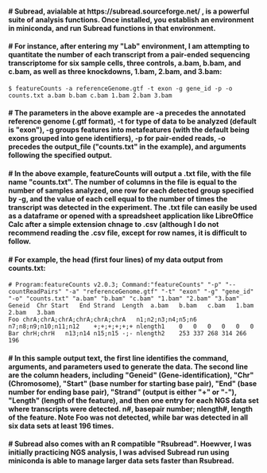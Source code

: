 <h4># Subread, avialable at https://subread.sourceforge.net/ , is a powerful suite of analysis functions. Once installed, you establish an environment in miniconda, and run Subread functions in that environment.</h4>
<h4># For instance, after entering my "Lab" environment, I am attempting to quantitate the number of each transcript from a pair-ended sequencing transcriptome for six sample cells, three controls, a.bam, b.bam, and c.bam, as well as three knockdowns, 1.bam, 2.bam, and 3.bam:</h4>

```
$ featureCounts -a referenceGenome.gtf -t exon -g gene_id -p -o counts.txt a.bam b.bam c.bam 1.bam 2.bam 3.bam
```

<h4># The parameters in the above example are -a precedes the annotated reference genome (.gtf format), -t for type of data to be analyzed (default is "exon"), -g groups features into metafeatures (with the default being exons grouped into gene identifiers), -p for pair-ended reads, -o precedes the output_file ("counts.txt" in the example), and arguments following the specified output.</h4>

<h4># In the above example, featureCounts will output a .txt file, with the file name "counts.txt". The number of columns in the file is equal to the number of samples analyzed, one row for each detected group specified by -g, and the value of each cell equal to the number of times the transcript was detected in the experiment. The .txt file can easily be used as a dataframe or opened with a spreadsheet application like LibreOffice Calc after a simple extension chnage to .csv (although I do not recommend reading the .csv file, except for row names, it is difficult to follow.</h4>

<h4># For example, the head (first four lines) of my data output from counts.txt:</h4>


```
# Program:featureCounts v2.0.3; Command:"featureCounts" "-p" "--countReadPairs" "-a" "referenceGenome.gtf" "-t" "exon" "-g" "gene_id" "-o" "counts.txt" "a.bam" "b.bam" "c.bam" "1.bam" "2.bam" "3.bam" 
Geneid	Chr	Start	End	Strand	Length	a.bam	b.bam	c.bam	1.bam	2.bam	3.bam
Foo	chrA;chrA;chrA;chrA;chrA;chrA	n1;n2;n3;n4;n5;n6	n7;n8;n9;n10;n11;n12	+;+;+;+;+;+	nlength1	0	0	0	0	0	0
Bar	chrH;chrH	n13;n14	n15;n15	-;-	nlength2	253	337	268	314	266	196

```

<h4># In this sample output text, the first line identifies the command, arguments, and parameters used to generate the data. The second line are the column headers, including "Geneid" (Gene-identification), "Chr" (Chromosome), "Start" (base number for starting base pair), "End" (base number for ending base pair), "Strand" (output is either "+" or "-"), "Length" (length of the feature), and then one entry for each NGS data set where transcripts were detected. n#, basepair number; nlength#, length of the feature. Note Foo was not detected, while bar was detected in all six data sets at least 196 times.</h4>

<h4># Subread also comes with an R compatible "Rsubread". Hoewver, I was initially practicing NGS analysis, I was advised Subread run using miniconda is able to manage larger data sets faster than Rsubread.</h4>
